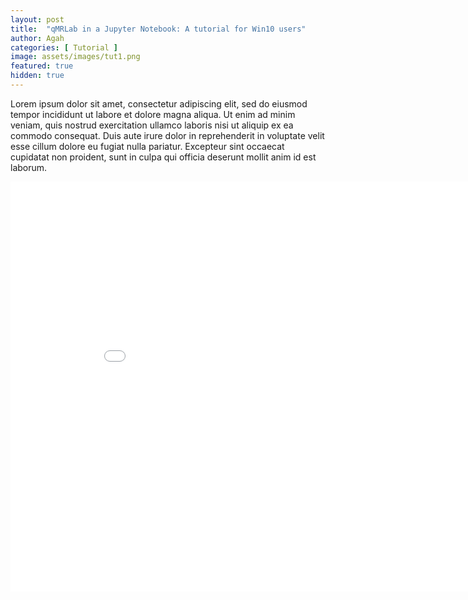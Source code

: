 ```yaml
---
layout: post
title:  "qMRLab in a Jupyter Notebook: A tutorial for Win10 users"
author: Agah
categories: [ Tutorial ]
image: assets/images/tut1.png
featured: true
hidden: true
---
```

Lorem ipsum dolor sit amet, consectetur adipiscing elit, sed do eiusmod tempor incididunt ut labore et dolore magna aliqua. Ut enim ad minim veniam, quis nostrud exercitation ullamco laboris nisi ut aliquip ex ea commodo consequat. Duis aute irure dolor in reprehenderit in voluptate velit esse cillum dolore eu fugiat nulla pariatur. Excepteur sint occaecat cupidatat non proident, sunt in culpa qui officia deserunt mollit anim id est laborum.

<iframe src="//slides.com/agahkarakuzu/qmrlabjn1/embed?style=light" width="900" height="656" scrolling="no" frameborder="0" webkitallowfullscreen mozallowfullscreen allowfullscreen></iframe>
